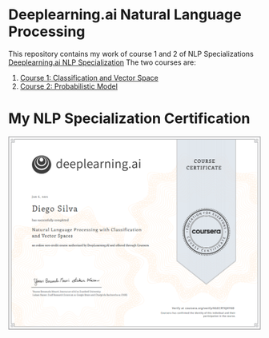 # Deeplearning.ai Natural Language Processing
This repository contains my work of course 1 and 2 of NLP Specializations [Deeplearning.ai NLP Specialization]()
The two courses are:
1. [Course 1: Classification and Vector Space]()
2. [Course 2: Probabilistic Model]()
# My NLP Specialization Certification
![](6GECRTXJHY6D.jpg)
